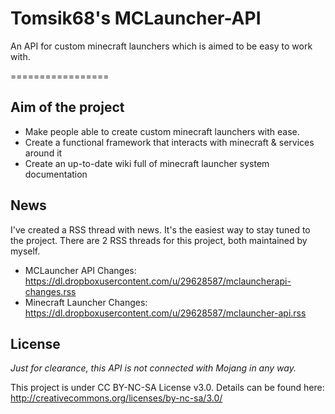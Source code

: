 Tomsik68's MCLauncher-API
=================

An API for custom minecraft launchers which is aimed to be easy to work with. 

=================

## Aim of the project

+ Make people able to create custom minecraft launchers with ease.
+ Create a functional framework that interacts with minecraft & services around it
+ Create an up-to-date wiki full of minecraft launcher system documentation

## News

I've created a RSS thread with news. It's the easiest way to stay tuned to the project. 
There are 2 RSS threads for this project, both maintained by myself.

+ MCLauncher API Changes: https://dl.dropboxusercontent.com/u/29628587/mclauncherapi-changes.rss
+ Minecraft Launcher Changes: https://dl.dropboxusercontent.com/u/29628587/mclauncher-api.rss

## License
*Just for clearance, this API is not connected with Mojang in any way.*
 
This project is under CC BY-NC-SA License v3.0. Details can be found here: http://creativecommons.org/licenses/by-nc-sa/3.0/